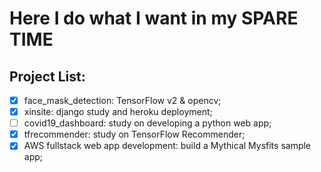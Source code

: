 # Here I do what I want in my SPARE TIME  

## Project List:  
- [x] face_mask_detection: TensorFlow v2 & opencv;  
- [x] xinsite: django study and heroku deployment;  
- [ ] covid19_dashboard: study on developing a python web app;  
- [x] tfrecommender: study on TensorFlow Recommender;  
- [x] AWS fullstack web app development: build a Mythical Mysfits sample app;  

